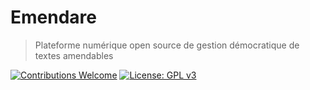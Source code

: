 # Emendare

> Plateforme numérique open source de gestion démocratique de textes amendables

[![Contributions Welcome](https://img.shields.io/badge/contributions-welcome-brightgreen.svg?style=flat)](https://gitlab.com/emendare/emendare/issues) [![License: GPL v3](https://img.shields.io/badge/License-GPL%20v3-blue.svg)](https://www.gnu.org/licenses/gpl-3.0)

